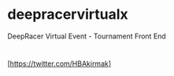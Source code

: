 # deepracervirtualx

DeepRacer Virtual Event - Tournament Front End


# 

[https://twitter.com/HBAkirmak]